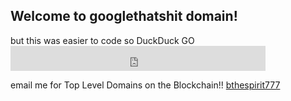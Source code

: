 ## Welcome to googlethatshit domain!
but this was easier to code so DuckDuck GO<iframe src="https://duckduckgo.com/search.html?prefill=Search DuckDuckGo" style="overflow:hidden;margin:0;padding:0;width:408px;height:40px;" frameborder="0"></iframe> 

email me for Top Level Domains on the Blockchain!! 
[bthespirit777](https://protonmail.com)
